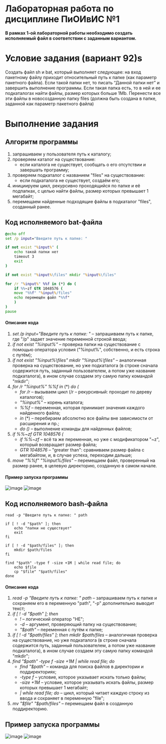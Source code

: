 # Лабораторная работа по дисциплине ПиОИвИС №1
**В рамках 1-ой лабораторной работы необходимо создать исполняемый файл в соответствии с заданным вариантом.**
# Условие задания (вариант 92)s
Создать файл sh и bat, который выполняет следующее:
на вход пакетному файлу приходит относительный путь к папке (как параметр пакетного файла). Если такой папки нет, то писать “Данной папки нет” и завершить выполнение программы. Если такая папка есть, то в ней и ее подкаталогах найти файлы, размер которых больше 1Mb. Перенести все эти файлы в новосозданную папку files (должна быть создана в папке, заданной как параметр пакетного файла)

# Выполнение задания
## Алгоритм программы
1. запрашиваем у пользователя путь к каталогу;
2. проверяем каталог на существованиe:
   - если каталога не существует, сообщать о его отсутствии и завершать программу;
3. проверяем подкаталог с названием "files" на существование:
   - если подкаталога не существует, создаём его;
4. инициируем цикл, рекурсивно проходящийся по папке и её подпапках, с целью найти файлы, размер которых превышает 1 мегабайт;
5. перемещаем найденные подходящие файлы в подкаталог "files", созданный ранее.

## **Код исполняемого bat-файла**
```bat
@echo off
set /p input="Введите путь к папке: "

if not exist "%input%" (
	echo такой папки нет
	timeout 3
	exit
)

if not exist "%input%\files" mkdir "%input%\files"

for /r "%input%" %%f in (*) do (
	if %%~zf GTR 1048576 (
	move "%%f" "%input%/files"
	echo перемещён файл "%%f"
	)
)
pause
```
#### Описание кода
1. *set /p input="Введите путь к папке: "* – запрашиваем путь к папке, где "/p" задает значение переменной строкой ввода;
2. *if not exist "%input%"* – проверка папки на существование с помощью оператора условия ("%input%", собственно, и есть строка с путём);
3. *if not exist "%input%\files" mkdir "%input%\files"* – аналогичная проверка на существование, но уже подкаталога (в строке сначала содержится путь, заданный пользователем, а потом уже название подкаталога), в ином случае создаем эту самую папку командой "mkdir";
4. *for /r "%input%" %%f in* (*) *do* *(*
   - *for /r* – вызываем цикл (/r – рекурсивный: проходит по дереву каталогов);
   - *"%input%"* – корень каталога;
   - *%%f* – переменная, которая принимает значения каждого найденного файла;
   - *in* (*) – перебираем абсолютно все файлы вне зависимости от расширения и пр.;
   - *do ()* – выполнение команды для найденных файлов;
5. *if %%~zf GTR 1048576 (*
   - *if %%~zf* – всё та же переменная, но уже с модификатором "~z", который возвращает размер файла;
   - *GTR 1048576*  – "greater than": сравниваем размер файла с мегабайтом, и, в случае успеха, переходим дальше;
6. *move "%%f" "%input%/files"* – перемещаем файл, проверенный на размер ранее, в целевую директорию, созданную в самом начале.

#### Пример запуска программы
![image](https://github.com/iis-32170x/RPIIS/assets/66639629/0a5ebe72-e009-487b-b9f3-11e41e8b88d0)
![image](https://github.com/iis-32170x/RPIIS/assets/66639629/1695bc14-21a6-4df4-a204-05aa0c11df38)

## **Код исполняемого bash-файла**
```shell
read -p "Введите путь к папке: " path

if [ ! -d "$path" ]; then  
    echo "папки не существует" 
	exit
fi

if [ ! -d "$path/files" ]; then
	mkdir $path/files
fi

find "$path" -type f -size +1M | while read file; do
	echo $file
	cp "$file" "$path/files"
done
```
#### Описание кода
1. *read -p "Введите путь к папке: " path* – запрашиваем путь к папке и сохраняем его в переменную "path", "-p" дополнительно выводит текст;
2. *if [ ! -d "$path" ]; then*
   - *!* – логический оператор "НЕ";
   - *-d* – аргумент, проверяющий папку на существование;
   - *"$path"* – переменная с путём к папке;
3. *if [ ! -d "$path/files" ]; then*
	 *mkdir $path/files* – аналогичная проверка на существование, но уже подкаталога (в строке сначала содержится путь, заданный пользователем, а потом уже название подкаталога), в ином случае создаем эту самую папку командой "mkdir";
4. *find "$path" -type f -size +1M | while read file; do*
   - *find "$path"* – команда для поиска файлов в директории и поддиректориях;
   - *-type f* – условие, которое указывает искать только файлы;
   - *-size +1M* – условие, которое указывать искать файлы, размер которых превышает 1 мегабайт;
   - *| while read file; do* – цикл, который читает каждую строку из ввода и сохраняет в переменную "file";
5. *mv "$file" "$path/files"* – перемещаем файл в созданную поддиректорию.


## Пример запуска программы
![image](https://github.com/iis-32170x/RPIIS/assets/66639629/f7afef39-09ef-4bf8-b340-9d390b4fcb93)
![image](https://github.com/iis-32170x/RPIIS/assets/66639629/3ad58f7a-75f2-4402-8d49-3957fd79483e)



